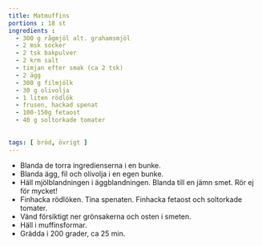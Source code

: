 ```yaml
---
title: Matmuffins
portions : 18 st
ingredients :
  - 300 g rågmjöl alt. grahamsmjöl
  - 2 msk socker
  - 2 tsk bakpulver
  - 2 krm salt
  - timjan efter smak (ca 2 tsk)
  - 2 ägg
  - 300 g filmjölk
  - 30 g olivolja
  - 1 liten rödlök
  - frusen, hackad spenat 
  - 100-150g fetaost
  - 40 g soltorkade tomater
  
  
tags: [ bröd, övrigt ]
---
```

* Blanda de torra ingredienserna i en bunke. 
* Blanda ägg, fil och olivolja i en egen bunke.
* Häll mjölblandningen i äggblandningen. Blanda till en jämn smet. Rör ej för mycket!
* Finhacka rödlöken. Tina spenaten. Finhacka fetaost och soltorkade tomater.
* Vänd försiktigt ner grönsakerna och osten i smeten.
* Häll i muffinsformar.
* Grädda i 200 grader, ca 25 min.